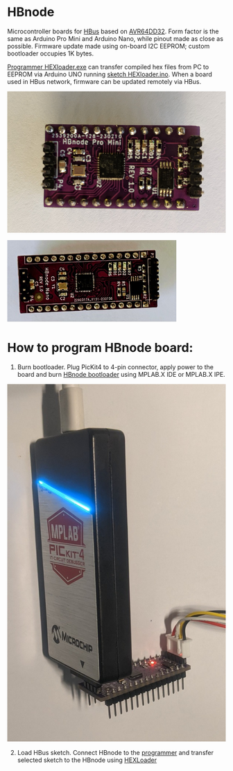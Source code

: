 # HBnode
Microcontroller boards for [HBus](https://github.com/akouz/HBus) based on [AVR64DD32](https://www.microchip.com/en-us/product/avr64dd32). Form factor is the same as Arduino Pro Mini and Arduino Nano, while pinout made as close as possible. Firmware update made using on-board I2C EEPROM; custom bootloader occupies 1K bytes. 

[Programmer HEXloader.exe](https://github.com/akouz/HBnode/tree/main/AVR64DD32/Programmer/Software) can transfer compiled hex files from PC to EEPROM via Arduino UNO running [sketch HEXloader.ino](https://github.com/akouz/HBnode/tree/main/AVR64DD32/Programmer/Sketch). When a board used in HBus network, firmware can be updated remotely via HBus.

![Pro Mini](https://github.com/akouz/HBnode/blob/main/AVR64DD32/Hardware/Pro_mini/HBnode-rev-1-0.jpg)

![Nano](https://github.com/akouz/HBnode/blob/main/AVR64DD32/Hardware/Nano/HBnode_nano_rev_1_0.jpg)


# How to program HBnode board:
1. Burn bootloader. 
   Plug PicKit4 to 4-pin connector, apply power to the board and burn [HBnode bootloader](https://github.com/akouz/HBnode/blob/main/AVR64DD32/Bootloader/HBnode_bootloader.hex) using MPLAB.X IDE or MPLAB.X IPE.

![HBnode with PicKit4](https://github.com/akouz/HBnode/blob/main/AVR64DD32/HBnode_with_PicKit4.jpg)

2. Load HBus sketch.
   Connect HBnode to the [programmer](https://github.com/akouz/HBnode/tree/main/AVR64DD32/Programmer) and transfer selected sketch to the HBnode using [HEXLoader](https://github.com/akouz/HBnode/tree/main/AVR64DD32/Programmer/Software)
   
